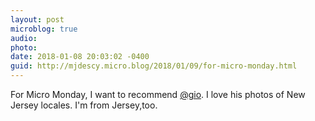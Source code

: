 ```yaml
---
layout: post
microblog: true
audio: 
photo: 
date: 2018-01-08 20:03:02 -0400
guid: http://mjdescy.micro.blog/2018/01/09/for-micro-monday.html
---
```

For Micro Monday, I want to recommend [@gio](https://micro.blog/gio). I love his photos of New Jersey locales. I'm from Jersey,too.
